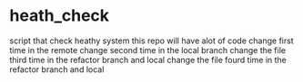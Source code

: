 # heath_check
script that check heathy system
this repo will have alot of code
change first time in the remote
change second time in the local branch
change the file third time in the refactor branch and local 
change the file fourd time in the refactor branch and local
